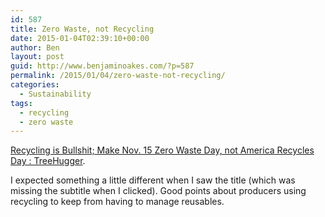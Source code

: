 ```yaml
---
id: 587
title: Zero Waste, not Recycling
date: 2015-01-04T02:39:10+00:00
author: Ben
layout: post
guid: http://www.benjaminoakes.com/?p=587
permalink: /2015/01/04/zero-waste-not-recycling/
categories:
  - Sustainability
tags:
  - recycling
  - zero waste
---
```

[Recycling is Bullshit; Make Nov. 15 Zero Waste Day, not America Recycles Day : TreeHugger](http://www.treehugger.com/sustainable-product-design/recycling-is-bullshit-make-nov-15-zero-waste-day-not-america-recycles-day.html).

I expected something a little different when I saw the title (which was missing the subtitle when I clicked). Good points about producers using recycling to keep from having to manage reusables.